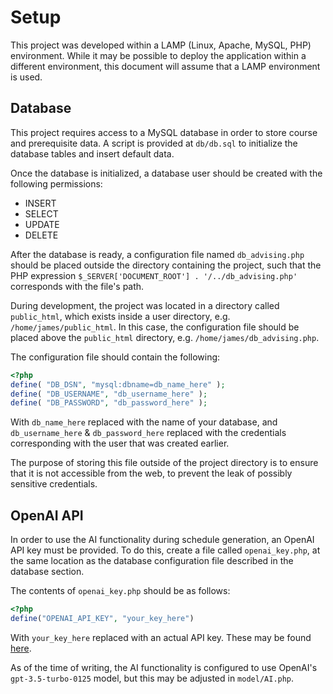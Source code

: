 # Setup

This project was developed within a LAMP (Linux, Apache, MySQL, PHP) environment. While it may be possible to deploy
the application within a different environment, this document will assume that a LAMP environment is used.

## Database
This project requires access to a MySQL database in order to store course and prerequisite data.
A script is provided at `db/db.sql` to initialize the database tables and insert default data.

Once the database is initialized, a database user should be created with the following permissions:

* INSERT
* SELECT
* UPDATE
* DELETE

After the database is ready, a configuration file named `db_advising.php` should be placed outside the directory containing the project,
such that the PHP expression `$_SERVER['DOCUMENT_ROOT'] . '/../db_advising.php'` corresponds with the file's path.

During development, the project was located in a directory called `public_html`, which exists inside a user directory, e.g. `/home/james/public_html`.
In this case, the configuration file should be placed above the `public_html` directory, e.g. `/home/james/db_advising.php`.

The configuration file should contain the following:
```php
<?php
define( "DB_DSN", "mysql:dbname=db_name_here" );
define( "DB_USERNAME", "db_username_here" );
define( "DB_PASSWORD", "db_password_here" );
```
With `db_name_here` replaced with the name of your database,
and `db_username_here` & `db_password_here` replaced with the credentials corresponding with the user that was created earlier.

The purpose of storing this file outside of the project directory is to ensure that it is not accessible from the web, to prevent the leak of possibly sensitive credentials.

## OpenAI API
In order to use the AI functionality during schedule generation, an OpenAI API key must be provided.
To do this, create a file called `openai_key.php`,
at the same location as the database configuration file described in the database section.

The contents of `openai_key.php` should be as follows:
```php
<?php
define("OPENAI_API_KEY", "your_key_here")
```
With `your_key_here` replaced with an actual API key. These may be found [here](https://platform.openai.com/api-keys).

As of the time of writing, the AI functionality is configured to use OpenAI's `gpt-3.5-turbo-0125` model, but this may be adjusted in `model/AI.php`.

